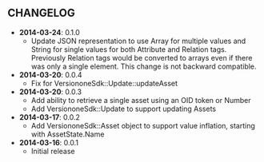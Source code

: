 CHANGELOG
---------

- **2014-03-24**: 0.1.0
  - Update JSON representation to use Array for multiple values and String for single values for both Attribute and Relation tags. Previously Relation tags would be converted to arrays even if there was only a single element. This change is not backward compatible.
- **2014-03-20**: 0.0.4
  - Fix for VersiononeSdk::Update::updateAsset
- **2014-03-20**: 0.0.3
  - Add ability to retrieve a single asset using an OID token or Number
  - Add VersiononeSdk::Update to support updating Assets
- **2014-03-17**: 0.0.2
  - Add VersiononeSdk::Asset object to support value inflation, starting with AssetState.Name
- **2014-03-16**: 0.0.1
  - Initial release